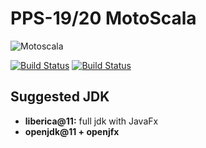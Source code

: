 # PPS-19/20 MotoScala
<img src="https://i.pinimg.com/474x/a1/73/20/a173208ddd9eb436a8dd1bc0ceb7ead6--flyers-video-game.jpg" alt="Motoscala" aligh=center/>

[![Build Status](https://travis-ci.com/Unibo-PPS-1920/pps-19-motoScala.svg?branch=master)](https://travis-ci.com/Unibo-PPS-1920/pps-19-motoScala)
[![Build Status](https://travis-ci.com/Unibo-PPS-1920/pps-19-motoScala.svg?branch=develop)](https://travis-ci.com/Unibo-PPS-1920/pps-19-motoScala)

## Suggested JDK
  - **liberica@11:** full jdk with JavaFx
  - **openjdk@11 + openjfx**
